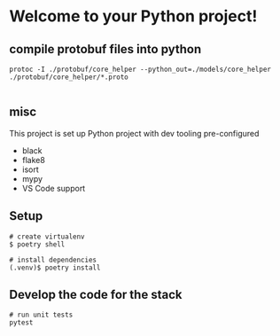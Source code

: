 
# Welcome to your Python project!

## compile protobuf files into python
```
protoc -I ./protobuf/core_helper --python_out=./models/core_helper ./protobuf/core_helper/*.proto


```

## misc

This project is set up Python project with dev tooling pre-configured

* black
* flake8
* isort
* mypy
* VS Code support

## Setup
```
# create virtualenv
$ poetry shell

# install dependencies
(.venv)$ poetry install

```

## Develop the code for the stack
```
# run unit tests
pytest

```
